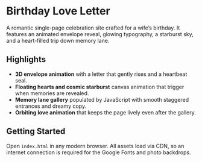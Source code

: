 # Birthday Love Letter

A romantic single-page celebration site crafted for a wife’s birthday. It features an animated envelope reveal, glowing typography, a starburst sky, and a heart-filled trip down memory lane.

## Highlights

- **3D envelope animation** with a letter that gently rises and a heartbeat seal.
- **Floating hearts and cosmic starburst** canvas animation that trigger when memories are revealed.
- **Memory lane gallery** populated by JavaScript with smooth staggered entrances and dreamy copy.
- **Orbiting love animation** that keeps the page lively even after the gallery.

## Getting Started

Open `index.html` in any modern browser. All assets load via CDN, so an internet connection is required for the Google Fonts and photo backdrops.
